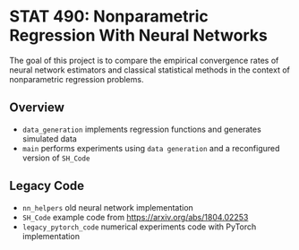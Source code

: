 # STAT 490: Nonparametric Regression With Neural Networks

The goal of this project is to compare the empirical convergence rates of neural network estimators and classical statistical methods in the context of nonparametric regression problems.

## Overview

- `data_generation` implements regression functions and generates simulated data
- `main` performs experiments using `data generation` and a reconfigured version of `SH_Code`

## Legacy Code
- `nn_helpers` old neural network implementation
- `SH_Code` example code from https://arxiv.org/abs/1804.02253
- `legacy_pytorch_code` numerical experiments code with PyTorch implementation
